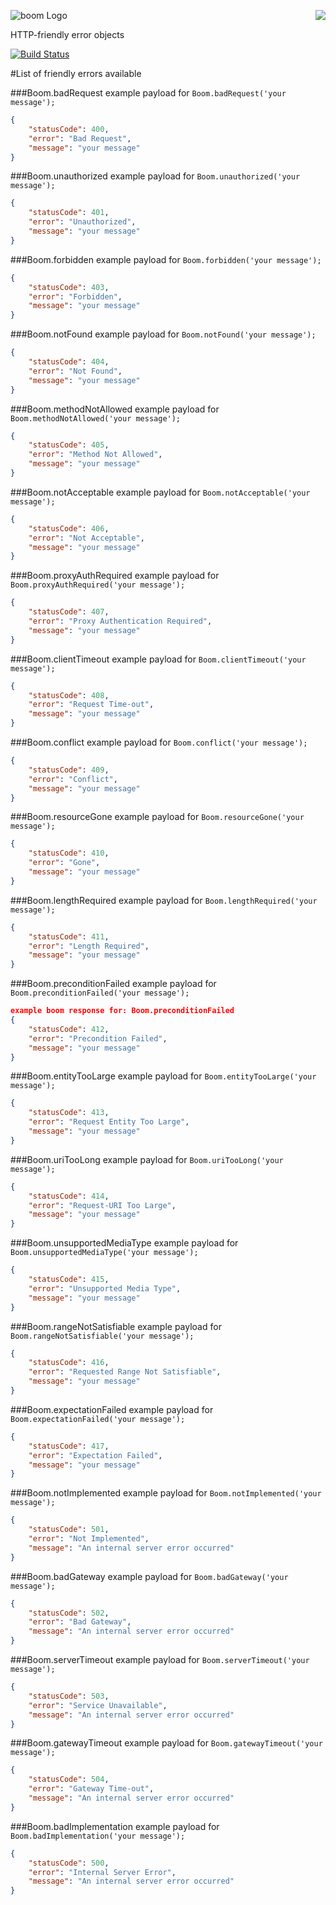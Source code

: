 <a href="https://github.com/spumko"><img src="https://raw.github.com/spumko/spumko/master/images/from.png" align="right" /></a>
![boom Logo](https://raw.github.com/spumko/boom/master/images/boom.png)

HTTP-friendly error objects

[![Build Status](https://secure.travis-ci.org/spumko/boom.png)](http://travis-ci.org/spumko/boom)

#List of friendly errors available

###Boom.badRequest
example payload for `Boom.badRequest('your message');`
```json
{
    "statusCode": 400,
    "error": "Bad Request",
    "message": "your message"
}
```

###Boom.unauthorized
example payload for `Boom.unauthorized('your message');`
```json
{
    "statusCode": 401,
    "error": "Unauthorized",
    "message": "your message"
}
```

###Boom.forbidden
example payload for `Boom.forbidden('your message');`
```json
{
    "statusCode": 403,
    "error": "Forbidden",
    "message": "your message"
}
```

###Boom.notFound
example payload for `Boom.notFound('your message');`
```json
{
    "statusCode": 404,
    "error": "Not Found",
    "message": "your message"
}
```

###Boom.methodNotAllowed
example payload for `Boom.methodNotAllowed('your message');`
```json
{
    "statusCode": 405,
    "error": "Method Not Allowed",
    "message": "your message"
}
```

###Boom.notAcceptable
example payload for `Boom.notAcceptable('your message');`
```json
{
    "statusCode": 406,
    "error": "Not Acceptable",
    "message": "your message"
}
```

###Boom.proxyAuthRequired
example payload for `Boom.proxyAuthRequired('your message');`
```json
{
    "statusCode": 407,
    "error": "Proxy Authentication Required",
    "message": "your message"
}
```

###Boom.clientTimeout
example payload for `Boom.clientTimeout('your message');`
```json
{
    "statusCode": 408,
    "error": "Request Time-out",
    "message": "your message"
}
```

###Boom.conflict
example payload for `Boom.conflict('your message');`
```json
{
    "statusCode": 409,
    "error": "Conflict",
    "message": "your message"
}
```

###Boom.resourceGone
example payload for `Boom.resourceGone('your message');`
```json
{
    "statusCode": 410,
    "error": "Gone",
    "message": "your message"
}
```

###Boom.lengthRequired
example payload for `Boom.lengthRequired('your message');`
```json
{
    "statusCode": 411,
    "error": "Length Required",
    "message": "your message"
}
```

###Boom.preconditionFailed
example payload for `Boom.preconditionFailed('your message');`
```json
example boom response for: Boom.preconditionFailed
{
    "statusCode": 412,
    "error": "Precondition Failed",
    "message": "your message"
}
```

###Boom.entityTooLarge
example payload for `Boom.entityTooLarge('your message');`
```json
{
    "statusCode": 413,
    "error": "Request Entity Too Large",
    "message": "your message"
}
```

###Boom.uriTooLong
example payload for `Boom.uriTooLong('your message');`
```json
{
    "statusCode": 414,
    "error": "Request-URI Too Large",
    "message": "your message"
}
```

###Boom.unsupportedMediaType
example payload for `Boom.unsupportedMediaType('your message');`
```json
{
    "statusCode": 415,
    "error": "Unsupported Media Type",
    "message": "your message"
}
```

###Boom.rangeNotSatisfiable
example payload for `Boom.rangeNotSatisfiable('your message');`
```json
{
    "statusCode": 416,
    "error": "Requested Range Not Satisfiable",
    "message": "your message"
}
```

###Boom.expectationFailed
example payload for `Boom.expectationFailed('your message');`
```json
{
    "statusCode": 417,
    "error": "Expectation Failed",
    "message": "your message"
}
```

###Boom.notImplemented
example payload for `Boom.notImplemented('your message');`
```json
{
    "statusCode": 501,
    "error": "Not Implemented",
    "message": "An internal server error occurred"
}
```

###Boom.badGateway
example payload for `Boom.badGateway('your message');`
```json
{
    "statusCode": 502,
    "error": "Bad Gateway",
    "message": "An internal server error occurred"
}
```

###Boom.serverTimeout
example payload for `Boom.serverTimeout('your message');`
```json
{
    "statusCode": 503,
    "error": "Service Unavailable",
    "message": "An internal server error occurred"
}
```

###Boom.gatewayTimeout
example payload for `Boom.gatewayTimeout('your message');`
```json
{
    "statusCode": 504,
    "error": "Gateway Time-out",
    "message": "An internal server error occurred"
}
```

###Boom.badImplementation
example payload for `Boom.badImplementation('your message');`
```json
{
    "statusCode": 500,
    "error": "Internal Server Error",
    "message": "An internal server error occurred"
}
```

